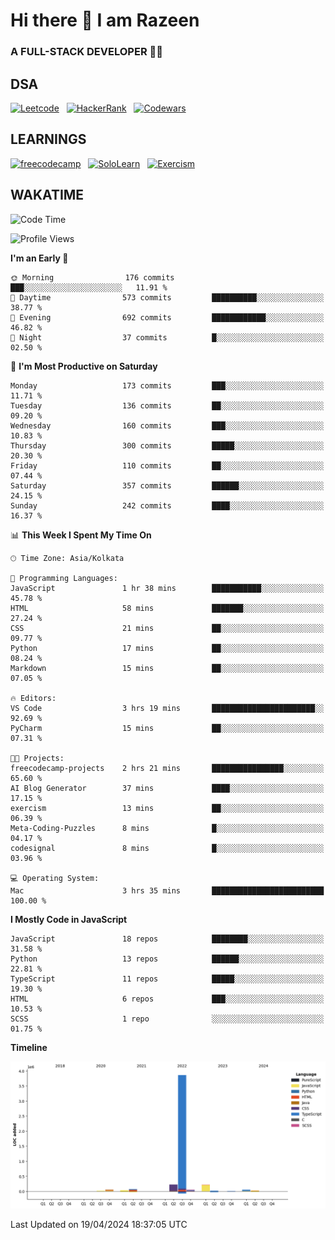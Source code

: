 # Hi there 👋 I am Razeen

### A FULL-STACK DEVELOPER 👩‍💻

## DSA

[![Leetcode](https://img.shields.io/badge/-LeetCode-FFA116?style=for-the-badge&logo=LeetCode&logoColor=black)](https://leetcode.com/razeenshaikh/)&nbsp;&nbsp;
[![HackerRank](https://img.shields.io/badge/-Hackerrank-2EC866?style=for-the-badge&logo=HackerRank&logoColor=white)](https://www.hackerrank.com/profile/razeen_m_shaikh)&nbsp;&nbsp;
[![Codewars](https://img.shields.io/badge/Codewars-B1361E?style=for-the-badge&logo=Codewars&logoColor=white)](https://www.codewars.com/users/razeen_shaikh)

## LEARNINGS

[![freecodecamp](https://img.shields.io/badge/freecodecamp-27273D?style=for-the-badge&logo=freecodecamp&logoColor=white)](https://www.freecodecamp.org/razeen)&nbsp;&nbsp;
[![SoloLearn](https://img.shields.io/badge/-Sololearn-3a464b?style=for-the-badge&logo=Sololearn&logoColor=white)](https://www.sololearn.com/en/profile/30940776)&nbsp;&nbsp;
[![Exercism](https://img.shields.io/badge/Exercism-009CAB?style=for-the-badge&logo=exercism&logoColor=white)](https://exercism.org/profiles/Razeen-Shaikh)

## WAKATIME

<!--START_SECTION:waka-->
![Code Time](http://img.shields.io/badge/Code%20Time-234%20hrs%2041%20mins-blue)

![Profile Views](http://img.shields.io/badge/Profile%20Views-137-blue)

**I'm an Early 🐤** 

```text
🌞 Morning                176 commits         ███░░░░░░░░░░░░░░░░░░░░░░   11.91 % 
🌆 Daytime                573 commits         ██████████░░░░░░░░░░░░░░░   38.77 % 
🌃 Evening                692 commits         ████████████░░░░░░░░░░░░░   46.82 % 
🌙 Night                  37 commits          █░░░░░░░░░░░░░░░░░░░░░░░░   02.50 % 
```
📅 **I'm Most Productive on Saturday** 

```text
Monday                   173 commits         ███░░░░░░░░░░░░░░░░░░░░░░   11.71 % 
Tuesday                  136 commits         ██░░░░░░░░░░░░░░░░░░░░░░░   09.20 % 
Wednesday                160 commits         ███░░░░░░░░░░░░░░░░░░░░░░   10.83 % 
Thursday                 300 commits         █████░░░░░░░░░░░░░░░░░░░░   20.30 % 
Friday                   110 commits         ██░░░░░░░░░░░░░░░░░░░░░░░   07.44 % 
Saturday                 357 commits         ██████░░░░░░░░░░░░░░░░░░░   24.15 % 
Sunday                   242 commits         ████░░░░░░░░░░░░░░░░░░░░░   16.37 % 
```


📊 **This Week I Spent My Time On** 

```text
🕑︎ Time Zone: Asia/Kolkata

💬 Programming Languages: 
JavaScript               1 hr 38 mins        ███████████░░░░░░░░░░░░░░   45.78 % 
HTML                     58 mins             ███████░░░░░░░░░░░░░░░░░░   27.24 % 
CSS                      21 mins             ██░░░░░░░░░░░░░░░░░░░░░░░   09.77 % 
Python                   17 mins             ██░░░░░░░░░░░░░░░░░░░░░░░   08.24 % 
Markdown                 15 mins             ██░░░░░░░░░░░░░░░░░░░░░░░   07.05 % 

🔥 Editors: 
VS Code                  3 hrs 19 mins       ███████████████████████░░   92.69 % 
PyCharm                  15 mins             ██░░░░░░░░░░░░░░░░░░░░░░░   07.31 % 

🐱‍💻 Projects: 
freecodecamp-projects    2 hrs 21 mins       ████████████████░░░░░░░░░   65.60 % 
AI Blog Generator        37 mins             ████░░░░░░░░░░░░░░░░░░░░░   17.15 % 
exercism                 13 mins             ██░░░░░░░░░░░░░░░░░░░░░░░   06.39 % 
Meta-Coding-Puzzles      8 mins              █░░░░░░░░░░░░░░░░░░░░░░░░   04.17 % 
codesignal               8 mins              █░░░░░░░░░░░░░░░░░░░░░░░░   03.96 % 

💻 Operating System: 
Mac                      3 hrs 35 mins       █████████████████████████   100.00 % 
```

**I Mostly Code in JavaScript** 

```text
JavaScript               18 repos            ████████░░░░░░░░░░░░░░░░░   31.58 % 
Python                   13 repos            ██████░░░░░░░░░░░░░░░░░░░   22.81 % 
TypeScript               11 repos            █████░░░░░░░░░░░░░░░░░░░░   19.30 % 
HTML                     6 repos             ███░░░░░░░░░░░░░░░░░░░░░░   10.53 % 
SCSS                     1 repo              ░░░░░░░░░░░░░░░░░░░░░░░░░   01.75 % 
```



**Timeline**

![Lines of Code chart](https://raw.githubusercontent.com/Razeen-Shaikh/Razeen-Shaikh/master/assets/bar_graph.png)


 Last Updated on 19/04/2024 18:37:05 UTC
<!--END_SECTION:waka-->
